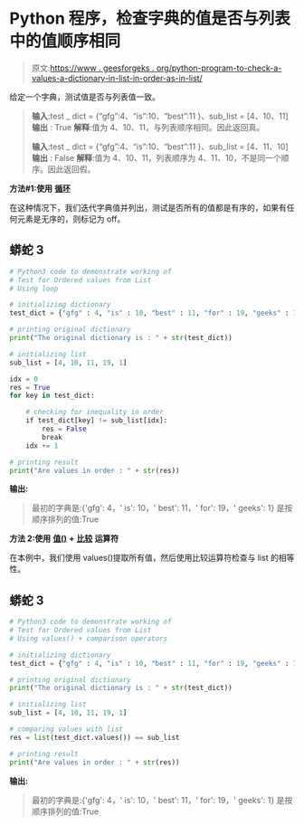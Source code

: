 # Python 程序，检查字典的值是否与列表中的值顺序相同

> 原文:[https://www . geesforgeks . org/python-program-to-check-a-values-a-dictionary-in-list-in-order-as-in-list/](https://www.geeksforgeeks.org/python-program-to-check-whether-the-values-of-a-dictionary-are-in-same-order-as-in-a-list/)

给定一个字典，测试值是否与列表值一致。

> **输入**:test _ dict = {“gfg”:4、“is”:10、“best”:11 }、sub_list = [4、10、11]
> **输出** : True
> **解释**:值为 4、10、11，与列表顺序相同。因此返回真。
> 
> **输入**:test _ dict = {“gfg”:4、“is”:10、“best”:11 }、sub_list = [4、11、10]
> **输出** : False
> **解释**:值为 4、10、11，列表顺序为 4、11、10，不是同一个顺序。因此返回假。

**方法#1:使用** [**循环**](https://www.geeksforgeeks.org/loops-in-python/)

在这种情况下，我们迭代字典值并列出，测试是否所有的值都是有序的，如果有任何元素是无序的，则标记为 off。

## 蟒蛇 3

```py
# Python3 code to demonstrate working of 
# Test for Ordered values from List
# Using loop

# initializing dictionary
test_dict = {"gfg" : 4, "is" : 10, "best" : 11, "for" : 19, "geeks" : 1}

# printing original dictionary
print("The original dictionary is : " + str(test_dict))

# initializing list 
sub_list = [4, 10, 11, 19, 1]

idx = 0
res = True
for key in test_dict:

    # checking for inequality in order
    if test_dict[key] != sub_list[idx]:
        res = False
        break
    idx += 1

# printing result 
print("Are values in order : " + str(res)) 
```

**输出:**

> 最初的字典是:{'gfg': 4，' is': 10，' best': 11，' for': 19，' geeks': 1}
> 是按顺序排列的值:True

**方法 2:使用** [**值()**](https://www.geeksforgeeks.org/python-dictionary-values/) **+** [**比较**](https://www.geeksforgeeks.org/python-operators/) **运算符**

在本例中，我们使用 values()提取所有值，然后使用比较运算符检查与 list 的相等性。

## 蟒蛇 3

```py
# Python3 code to demonstrate working of 
# Test for Ordered values from List
# Using values() + comparison operators

# initializing dictionary
test_dict = {"gfg" : 4, "is" : 10, "best" : 11, "for" : 19, "geeks" : 1}

# printing original dictionary
print("The original dictionary is : " + str(test_dict))

# initializing list 
sub_list = [4, 10, 11, 19, 1]

# comparing values with list
res = list(test_dict.values()) == sub_list

# printing result 
print("Are values in order : " + str(res)) 
```

**输出:**

> 最初的字典是:{'gfg': 4，' is': 10，' best': 11，' for': 19，' geeks': 1}
> 是按顺序排列的值:True